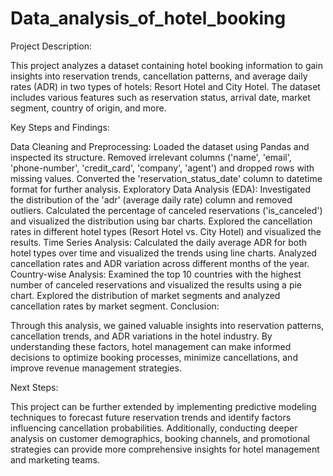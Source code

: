 # Data_analysis_of_hotel_booking
Project Description:

This project analyzes a dataset containing hotel booking information to gain insights into reservation trends, cancellation patterns, and average daily rates (ADR) in two types of hotels: Resort Hotel and City Hotel. The dataset includes various features such as reservation status, arrival date, market segment, country of origin, and more.

Key Steps and Findings:

Data Cleaning and Preprocessing:
Loaded the dataset using Pandas and inspected its structure.
Removed irrelevant columns ('name', 'email', 'phone-number', 'credit_card', 'company', 'agent') and dropped rows with missing values.
Converted the 'reservation_status_date' column to datetime format for further analysis.
Exploratory Data Analysis (EDA):
Investigated the distribution of the 'adr' (average daily rate) column and removed outliers.
Calculated the percentage of canceled reservations ('is_canceled') and visualized the distribution using bar charts.
Explored the cancellation rates in different hotel types (Resort Hotel vs. City Hotel) and visualized the results.
Time Series Analysis:
Calculated the daily average ADR for both hotel types over time and visualized the trends using line charts.
Analyzed cancellation rates and ADR variation across different months of the year.
Country-wise Analysis:
Examined the top 10 countries with the highest number of canceled reservations and visualized the results using a pie chart.
Explored the distribution of market segments and analyzed cancellation rates by market segment.
Conclusion:

Through this analysis, we gained valuable insights into reservation patterns, cancellation trends, and ADR variations in the hotel industry. By understanding these factors, hotel management can make informed decisions to optimize booking processes, minimize cancellations, and improve revenue management strategies.

Next Steps:

This project can be further extended by implementing predictive modeling techniques to forecast future reservation trends and identify factors influencing cancellation probabilities. Additionally, conducting deeper analysis on customer demographics, booking channels, and promotional strategies can provide more comprehensive insights for hotel management and marketing teams.
